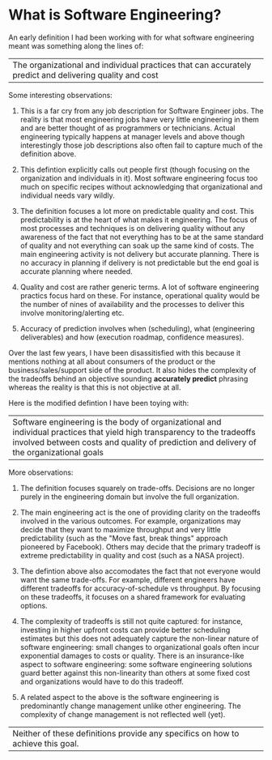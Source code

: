 # What is Software Engineering?

An early definition I had been working with for what software engineering meant was something along the lines of:

|   |
|---|
| The organizational and individual practices that can accurately predict and delivering quality and cost |

Some interesting observations:

1. This is a far cry from any job description for Software Engineer jobs.  The reality is that most engineering jobs have very little engineering in them and are better thought of as programmers or technicians.  Actual engineering typically happens at manager levels and above though interestingly those job descriptions also often fail to capture much of the definition above.

2. This defintion explicitly calls out people first (though focusing on the organization and individuals in it).  Most software engineering focus too much on specific recipes without acknowledging that organizational and individual needs vary wildly.

3. The definition focuses a lot more on predictable quality and cost. This predictability is at the heart of what makes it engineering.  The focus of most processes and techniques is on delivering quality without any awareness of the fact that not everything has to be at the same standard of quality and not everything can soak up the same kind of costs.  The main engineering activity is not delivery but accurate planning.  There is no accuracy in planning if delivery is not predictable but the end goal is accurate planning where needed.

4. Quality and cost are rather generic terms.  A lot of software engineering practics focus hard on these.  For instance, operational quality would be the number of nines of availability and the processes to deliver this involve monitoring/alerting etc.

5. Accuracy of prediction involves when (scheduling), what (engineering deliverables) and how (execution roadmap, confidence measures).

Over the last few years, I have been disassitisfied with this because it mentions nothing at all about consumers of the product or the business/sales/support side of the product.  It also hides the complexity of the tradeoffs behind an objective sounding **accurately predict** phrasing whereas the reality is that this is not objective at all.


Here is the modified defintion I have been toying with:

|    |
|----|
| Software engineering is the body of organizational and individual practices that yield high transparency to the tradeoffs involved between costs and quality of prediction and delivery of the organizational goals |

More observations:

1. The definition focuses squarely on trade-offs.  Decisions are no longer purely in the engineering domain but involve the full organization.

2. The main engineering act is the one of providing clarity on the tradeoffs involved in the various outcomes.  For example, organizations may decide that they want to maximize throughput and very little predictability (such as the "Move fast, break things" approach pioneered by Facebook).  Others may decide that the primary tradeoff is extreme predictability in quality and cost (such as a NASA project).

3. The defintion above also accomodates the fact that not everyone would want the same trade-offs.  For example, different engineers have different tradeoffs for accuracy-of-schedule vs throughput.  By focusing on these tradeoffs, it focuses on a shared framework for evaluating options.

4.  The complexity of tradeoffs is still not quite captured: for instance, investing in higher upfront costs can provide better scheduling estimates but this does not adequately capture the non-linear nature of software engineering: small changes to organizational goals often incur exponential damages to costs or quality.  There is an insurance-like aspect to software engineering: some software engineering solutions guard better against this non-linearity than others at some fixed cost and organizations would have to do this tradeoff.

5. A related aspect to the above is the software engineering is predominantly change management unlike other engineering.  The complexity of change management is not reflected well (yet).

|    |
| -- |
| Neither of these definitions provide any specifics on how to achieve this goal. |
